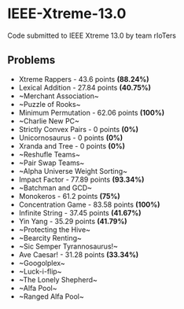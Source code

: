 # IEEE-Xtreme-13.0
Code submitted to IEEE Xtreme 13.0 by team rIoTers

## Problems

- Xtreme Rappers - 43.6 points **(88.24%)**
- Lexical Addition - 27.84 points **(40.75%)**
- ~Merchant Association~
- ~Puzzle of Rooks~
- Minimum Permutation - 62.06 points **(100%)**
- ~Charlie New PC~
- Strictly Convex Pairs - 0 points **(0%)**
- Unicornosaurus - 0 points **(0%)**
- Xranda and Tree - 0 points **(0%)**
- ~Reshufle Teams~
- ~Pair Swap Teams~
- ~Alpha Universe Weight Sorting~
- Impact Factor - 77.89 points **(93.34%)**
- ~Batchman and GCD~
- Monokeros - 61.2 points **(75%)**
- Concentration Game - 83.58 points **(100%)**
- Infinite String - 37.45 points **(41.67%)**
- Yin Yang - 35.29 points **(41.79%)**
- ~Protecting the Hive~
- ~Bearcity Renting~
- ~Sic Semper Tyrannosaurus!~
- Ave Caesar! - 31.28 points **(33.34%)**
- ~Googolplex~
- ~Luck-i-flip~
- ~The Lonely Shepherd~
- ~Alfa Pool~
- ~Ranged Alfa Pool~
